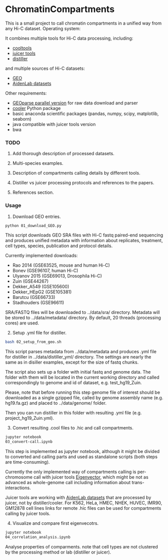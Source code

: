 # ChromatinCompartments

This is a small project to call chromatin compartments in a unified way from any Hi-C dataset. Operating system: 

It combines multiple tools for Hi-C data processing, including:

- [cooltools](https://github.com/mirnylab/cooltools/tree/master/cooltools)
- [juicer tools](https://github.com/theaidenlab/juicer/wiki/Juicer-Tools-Quick-Start)
- [distiller](https://github.com/mirnylab/distiller-nf)

and multiple sources of Hi-C datasets:
- [GEO](https://www.ncbi.nlm.nih.gov/geo/)
- [AidenLab datasets](https://aidenlab.org/data.html)

Other requirements: 
- [GEOparse parallel version](https://github.com/agalitsyna/GEOparse) for raw data download and parser
- [cooler](https://github.com/mirnylab/cooler) Python package
- basic anaconda scientific packages (pandas, numpy, scipy, matplotlib, seaborn) 
- java compatible with juicer tools version
- bwa

### TODO

1. Add thorough description of processed datasets.

2. Multi-species examples. 

3. Description of compartments calling details by different tools.

4. Distiller vs juicer processing protocols and references to the papers.

5. References section. 

### Usage
1. Download GEO entries.

```bash
python 01_download_GEO.py
```

This script downloads GEO SRA files with Hi-C fastq paired-end sequencing and produces unified metadata with information about replicates, treatment, cell types, species, publication and protocol details. 

Currently implemented downloads: 
- Rao 2014 (GSE63525, mouse and human Hi-C)
- Bonev (GSE96107, human Hi-C)
- Ulyanov 2015 (GSE69013, Drosophila Hi-C)
- Zuin (GSE44267)
- Dekker_A549 (GSE105600)
- Dekker_HEpG2 (GSE105381)
- Barutcu (GSE66733)
- Stadhouders (GSE96611)

SRA/FASTQ files will be downloaded to ../data/sra/ directory. Metadata will be stored to ../data/metadata/ directory. By default, 20 threads (processing cores) are used. 

2. Setup .yml file for distiller.

```bash
bash 02_setup_from_geo.sh
```

This script parses metadata from ../data/metadata and produces .yml file for distiller in ../data/distiller_yml/ directory.
The settings are nearly the same as in disiller examples, except for the size of fastq chunks. 

The script also sets up a folder with initial fastq and genome data. The folder with them will be located in the current working directory and called correspondingly to genome and id of dataset, e.g. test_hg19_Zuin. 

Please, note that before running this step genome file of interest should be downloaded as a single gzipped file, called by genome assembly name (e.g. hg19.fa.gz) and placed to ../data/genome/ folder.

Then you can run distiller in this folder with resulting .yml file (e.g. project_hg19_Zuin.yml).

3. Convert resulting .cool files to .hic and call compartments. 

```bash
jupyter notebook 
03_convert-call.ipynb
```

This step is implemented as jupyter notebook, although it might be divided to converted and calling parts and used as standalone scripts (both steps are time-consuming). 

Currently the only implemented way of compartments calling is per-chromosome call with juicer tools [Eigenvector](https://github.com/theaidenlab/juicer/wiki/Eigenvector), which might be not as advanced as whole-genome call including information about trans-interactions. 

Juicer tools are working with [AidenLab datasets](https://aidenlab.org/data.html) that are processed by juicer, not by distiller/cooler. For K562, HeLa, HMEC, NHEK, HUVEC, IMR90, GM12878 cell lines links for remote .hic files can be used for compartments calling by juicer tools. 

4. Visualize and compare first eigenvecotrs.

```bash
jupyter notebook 
04_correlation_analysis.ipynb
```

Analyse properties of comparments. note that cell types are not clustered by the processing method or lab (distiller or juicer).
